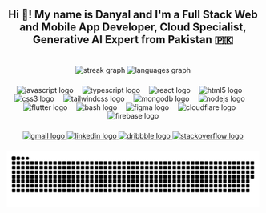 <h2 align="center">Hi 👋! My name is Danyal and I'm a Full Stack Web and Mobile App Developer, Cloud Specialist, Generative AI Expert from Pakistan 🇵🇰</h2>

###

<br clear="both">

<div align="center">
  <img src="https://streak-stats.demolab.com?user=danyalmoazzam&locale=en&mode=daily&theme=dracula&hide_border=false&border_radius=5" height="150" alt="streak graph"  />
  <img src="https://github-readme-stats.vercel.app/api/top-langs?username=danyalmoazzam&locale=en&hide_title=false&layout=compact&card_width=320&langs_count=5&theme=dracula&hide_border=false" height="150" alt="languages graph"  />
</div>

###

<div align="center">
  <img src="https://cdn.jsdelivr.net/gh/devicons/devicon/icons/javascript/javascript-original.svg" height="31" alt="javascript logo"  />
  <img width="10" />
  <img src="https://cdn.jsdelivr.net/gh/devicons/devicon/icons/typescript/typescript-original.svg" height="31" alt="typescript logo"  />
  <img width="10" />
  <img src="https://cdn.jsdelivr.net/gh/devicons/devicon/icons/react/react-original.svg" height="31" alt="react logo"  />
  <img width="10" />
  <img src="https://cdn.jsdelivr.net/gh/devicons/devicon/icons/html5/html5-original.svg" height="31" alt="html5 logo"  />
  <img width="10" />
  <img src="https://cdn.jsdelivr.net/gh/devicons/devicon/icons/css3/css3-original.svg" height="31" alt="css3 logo"  />
  <img width="10" />
  <img src="https://cdn.simpleicons.org/tailwindcss/06B6D4" height="31" alt="tailwindcss logo"  />
  <img width="10" />
  <img src="https://cdn.simpleicons.org/mongodb/47A248" height="31" alt="mongodb logo"  />
  <img width="10" />
  <img src="https://cdn.simpleicons.org/nodedotjs/339933" height="31" alt="nodejs logo"  />
  <img width="10" />
  <img src="https://cdn.simpleicons.org/flutter/02569B" height="31" alt="flutter logo"  />
  <img width="10" />
  <img src="https://cdn.simpleicons.org/gnubash/4EAA25" height="31" alt="bash logo"  />
  <img width="10" />
  <img src="https://cdn.simpleicons.org/figma/F24E1E" height="31" alt="figma logo"  />
  <img width="10" />
  <img src="https://cdn.simpleicons.org/cloudflare/F38020" height="31" alt="cloudflare logo"  />
  <img width="10" />
  <img src="https://cdn.simpleicons.org/firebase/FFCA28" height="31" alt="firebase logo"  />
</div>

###

<div align="center">
  <a href="mailto:danyalmoazzamjan@gmail.com" target="_blank">
    <img src="https://img.shields.io/static/v1?message=Gmail&logo=gmail&label=&color=D14836&logoColor=white&labelColor=&style=for-the-badge" height="31" alt="gmail logo"  />
  </a>
  <a href="https://www.linkedin.com/in/danyalmoazzamjan/" target="_blank">
    <img src="https://img.shields.io/static/v1?message=LinkedIn&logo=linkedin&label=&color=0077B5&logoColor=white&labelColor=&style=for-the-badge" height="31" alt="linkedin logo"  />
  </a>
  <a href="https://dribbble.com/danyalmoazzamjan" target="_blank">
    <img src="https://img.shields.io/static/v1?message=Dribbble&logo=dribbble&label=&color=EA4C89&logoColor=white&labelColor=&style=for-the-badge" height="31" alt="dribbble logo"  />
  </a>
  <a href="https://stackoverflow.com/users/23659766/danyal-moazzam-jan" target="_blank">
    <img src="https://img.shields.io/static/v1?message=Stackoverflow&logo=stackoverflow&label=&color=FE7A16&logoColor=white&labelColor=&style=for-the-badge" height="31" alt="stackoverflow logo"  />
  </a>
</div>

###

<img src="https://raw.githubusercontent.com/danyalmoazzam/danyalmoazzam/output/snake.svg" alt="Snake animation" />

###

